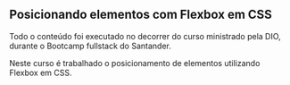 ## Posicionando elementos com Flexbox em CSS

Todo o conteúdo foi executado no decorrer do curso ministrado pela DIO, durante o Bootcamp fullstack do Santander.

Neste curso é trabalhado o posicionamento de elementos utilizando Flexbox em CSS.